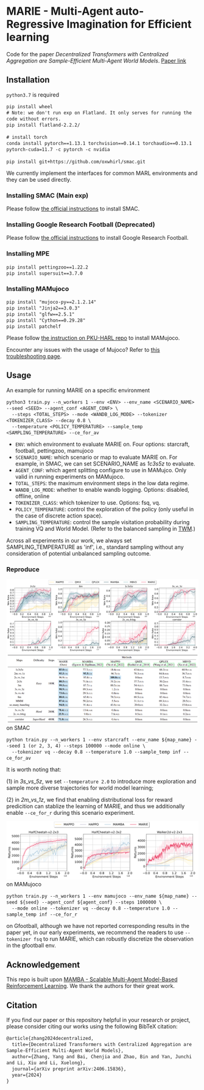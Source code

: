# MARIE - Multi-Agent auto-Regressive Imagination for Efficient learning

Code for the paper *Decentralized Transformers with Centralized Aggregation are Sample-Efficient Multi-Agent World Models*. [Paper link](https://openreview.net/forum?id=xT8BEgXmVc)

## Installation

`python3.7` is required

```
pip install wheel
# Note: we don't run exp on Flatland. It only serves for running the code without errors.
pip install flatland-2.2.2/

# install torch
conda install pytorch==1.13.1 torchvision==0.14.1 torchaudio==0.13.1 pytorch-cuda=11.7 -c pytorch -c nvidia

pip install git+https://github.com/oxwhirl/smac.git

```

We currently implement the interfaces for common MARL environments and they can be used directly.

### Installing SMAC (Main exp)

Please follow [the official instructions](https://github.com/oxwhirl/smac) to install SMAC.

### Installing Google Research Football (Deprecated)

Please follow [the official instructions](https://github.com/google-research/football) to install Google Research Football.

### Installing MPE

```
pip install pettingzoo==1.22.2
pip install supersuit==3.7.0
```

### Installing MAMujoco

```
pip install "mujoco-py==2.1.2.14"
pip install "Jinja2==3.0.3"
pip install "glfw==2.5.1"
pip install "Cython==0.29.28"
pip install patchelf
```

Please follow [the instruction on PKU-HARL repo](https://github.com/PKU-MARL/HARL/tree/main) to install MAMujoco.

Encounter any issues with the usage of Mujoco? Refer to [this troubleshooting page](https://pytorch.org/rl/stable/reference/generated/knowledge_base/MUJOCO_INSTALLATION.html).

## Usage

An example for running MARIE on a specific environment

```
python3 train.py --n_workers 1 --env <ENV> --env_name <SCENARIO_NAME> --seed <SEED> --agent_conf <AGENT_CONF> \
  --steps <TOTAL_STEPS> --mode <WANDB_LOG_MODE> --tokenizer <TOKENIZER_CLASS> --decay 0.8 \
  --temperature <POLICY_TEMPERATURE> --sample_temp <SAMPLING_TEMPERATURE> --ce_for_av 
```

- ```ENV```: which environment to evaluate MARIE on. Four options: starcraft, football, pettingzoo, mamujoco
- ```SCENARIO_NAME```: which scenario or map to evaluate MARIE on. For example, in SMAC, we can set SCENARIO_NAME as *1c3s5z* to evaluate.
- ```AGENT_CONF```: which agent splitting configure to use in MAMujco. Only valid in running experiments on MAMujoco.
- ```TOTAL_STEPS```: the maximum environment steps in the low data regime.
- ```WANDB_LOG_MODE```: whether to enable wandb logging. Options: disabled, offline, online
- ```TOKENIZER_CLASS```: which tokenizer to use. Options: fsq, vq.
- ```POLICY_TEMPERATURE```: control the exploration of the policy (only useful in the case of discrete action space).
- ```SAMPLING_TEMPERATURE```: control the sample visitation probability during training VQ and World Model. (Refer to the balanced sampling in [TWM](https://github.com/jrobine/twm).)

Across all experiments in our work, we always set SAMPLING_TEMPERATURE as 'inf', i.e., standard sampling without any consideration of potential unbalanced sampling outcome.

### Reproduce
![1](figures/marie_1.png)
![1](figures/marie_2.png)
on SMAC
```
python train.py --n_workers 1 --env starcraft --env_name ${map_name} --seed 1 (or 2, 3, 4) --steps 100000 --mode online \
  --tokenizer vq --decay 0.8 --temperature 1.0 --sample_temp inf --ce_for_av
```
It is worth noting that:

(1) in *3s_vs_5z*, we set ```--temperature 2.0``` to introduce more exploration and sample more diverse trajectories for world model learning;

(2) in *2m_vs_1z*, we find that enabling distributional loss for reward predicition can stablize the learning of MARIE, and thus we additionally enable ```--ce_for_r``` during this scenario experiment.

![1](figures/marie_3.png)
on MAMujoco

```
python train.py --n_workers 1 --env mamujoco --env_name ${map_name} --seed ${seed} --agent_conf ${agent_conf} --steps 1000000 \
  --mode online --tokenizer vq --decay 0.8 --temperature 1.0 --sample_temp inf --ce_for_r
```

on Gfootball, although we have not reported corresponding results in the paper yet, in our early experiments, we recommend the readers to use ```--tokenizer fsq``` to run MARIE, which can robustly discretize the observation in the gfootball env.




## Acknowledgement

This repo is built upon [MAMBA - Scalable Multi-Agent Model-Based Reinforcement Learning](https://github.com/jbr-ai-labs/mamba). We thank the authors for their great work.

## Citation

If you find our paper or this repository helpful in your research or project, please consider citing our works using the following BibTeX citation:

```
@article{zhang2024decentralized,
  title={Decentralized Transformers with Centralized Aggregation are Sample-Efficient Multi-Agent World Models},
  author={Zhang, Yang and Bai, Chenjia and Zhao, Bin and Yan, Junchi and Li, Xiu and Li, Xuelong},
  journal={arXiv preprint arXiv:2406.15836},
  year={2024}
}
```
